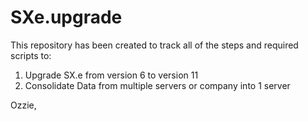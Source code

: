 # SXe.upgrade

This repository has been created to track all of the steps and required scripts to:

1. Upgrade SX.e from version 6 to version 11
2. Consolidate Data from multiple servers or company into 1 server

Ozzie,
